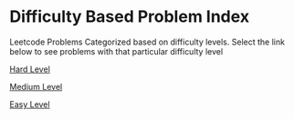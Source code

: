 # Difficulty Based Problem Index

Leetcode Problems Categorized based on difficulty levels. Select the link below to see problems with that particular difficulty level

[Hard Level](leetcode-hard/)

[Medium Level](leetcode-medium/)

[Easy Level](leetcode-easy/)

